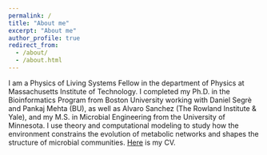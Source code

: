 ```yaml
---
permalink: /
title: "About me"
excerpt: "About me"
author_profile: true
redirect_from: 
  - /about/
  - /about.html
---
```


I am a Physics of Living Systems Fellow in the department of Physics at Massachusetts Institute of Technology.  I completed my Ph.D. in the Bioinformatics Program from Boston University working with Daniel Segrè and Pankaj Mehta (BU), as well as Alvaro Sanchez (The Rowland Institute & Yale), and my M.S. in Microbial Engineering from the University of Minnesota. I use theory and computational modeling to study how the environment constrains the evolution of metabolic networks and shapes the structure of microbial communities.  <a href="https://jgoldford.github.io/files/Goldford_CV.pdf">Here</a> is my CV.

<!-- Below are some thoughts and questions that motivate me in these research areas. -->

<!-- The origin and early evolution of the biosphere
------
The transition from prebiotic chemistry to a complex biochemical network capable of sustaining life on early Earth is a major unresolved enigma. It is unclear how metabolism could have originated and evolved, given the limited geochemical availability of complex biomolecules in ancient environments.  The study of the history of the biosphere has been largely limited to the study of geochemical signatures in the rock record, but analyss at various scales in the biosphere suggest that a large degree of this evolutionary history might be retained in biological systems today.  I am interested in "excavating" these biochemical "fossils" by integrating multi-scale network analysis, physicochemical constraints, and geochemical support for the composition of ancient biomolecules and environments, to reconstruct plausible trajectories of metabolic evolution. I am currently working on projects to model plausible paths from ancient geochemical environments to modern day metabolic networks using various metabolic modeling technqiues. I am also interested in exploring how complexity and reduandancy in modern metabolic networks both emerged and are retained in extant life.  Here are some questions that I'm currently thinking about:

* Are there fundamental environmental or physcial constraints that enable the emergence of living systems? Can we use environments that support life today to guide our understanding of these constraints?  
* How did evolutionary dynamics emerge from (presumably) simpler geochemical processes?
* Are we missing evidence of any key evolutionary stages in the biochemical fossil record?  If so, can we propose these ancient forms and search the extant biosphere for evidence?

Metabolism, microbes and ecosystems
------
I am deeply interested how environments drive ecosystem change, and in turn how ecosystems drive environmental change.  Fundamentally, these process are critical for trying to understand how major transitions in Earth history occured.  I am particuarly interested in using experimental systems to guide our understanding of this mutual feedback.   -->